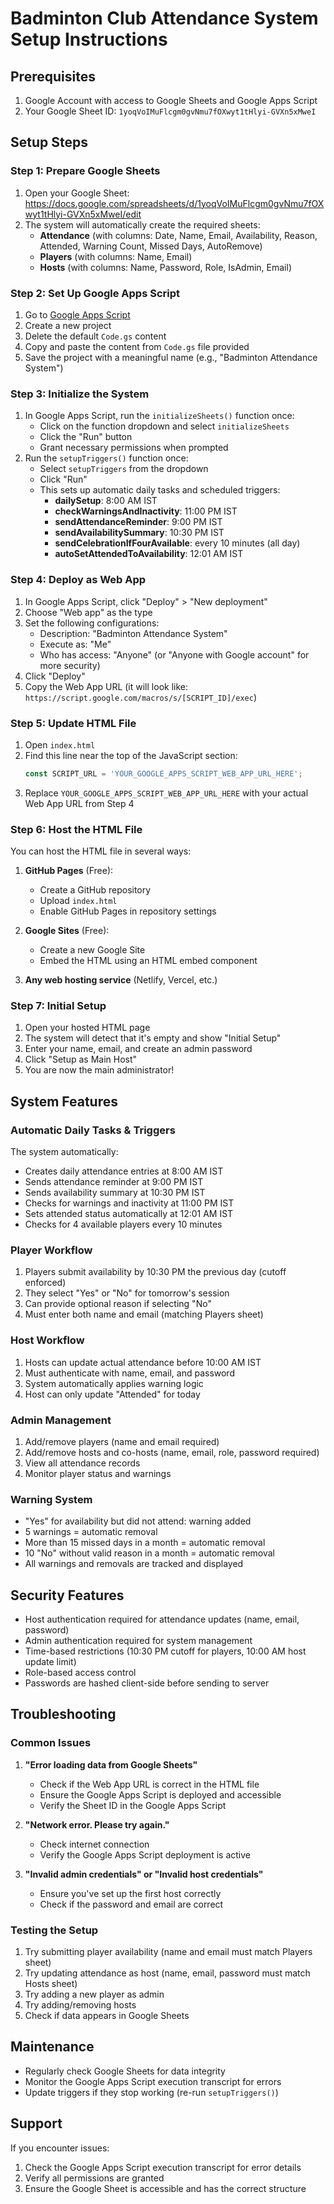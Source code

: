 # Badminton Club Attendance System Setup Instructions

## Prerequisites
1. Google Account with access to Google Sheets and Google Apps Script
2. Your Google Sheet ID: `1yoqVoIMuFlcgm0gvNmu7fOXwyt1tHlyi-GVXn5xMweI`

## Setup Steps

### Step 1: Prepare Google Sheets
1. Open your Google Sheet: https://docs.google.com/spreadsheets/d/1yoqVoIMuFlcgm0gvNmu7fOXwyt1tHlyi-GVXn5xMweI/edit
2. The system will automatically create the required sheets:
   - **Attendance** (with columns: Date, Name, Email, Availability, Reason, Attended, Warning Count, Missed Days, AutoRemove)
   - **Players** (with columns: Name, Email)
   - **Hosts** (with columns: Name, Password, Role, IsAdmin, Email)

### Step 2: Set Up Google Apps Script
1. Go to [Google Apps Script](https://script.google.com/)
2. Create a new project
3. Delete the default `Code.gs` content
4. Copy and paste the content from `Code.gs` file provided
5. Save the project with a meaningful name (e.g., "Badminton Attendance System")

### Step 3: Initialize the System
1. In Google Apps Script, run the `initializeSheets()` function once:
   - Click on the function dropdown and select `initializeSheets`
   - Click the "Run" button
   - Grant necessary permissions when prompted
2. Run the `setupTriggers()` function once:
   - Select `setupTriggers` from the dropdown
   - Click "Run"
   - This sets up automatic daily tasks and scheduled triggers:
     - **dailySetup**: 8:00 AM IST
     - **checkWarningsAndInactivity**: 11:00 PM IST
     - **sendAttendanceReminder**: 9:00 PM IST
     - **sendAvailabilitySummary**: 10:30 PM IST
     - **sendCelebrationIfFourAvailable**: every 10 minutes (all day)
     - **autoSetAttendedToAvailability**: 12:01 AM IST

### Step 4: Deploy as Web App
1. In Google Apps Script, click "Deploy" > "New deployment"
2. Choose "Web app" as the type
3. Set the following configurations:
   - Description: "Badminton Attendance System"
   - Execute as: "Me"
   - Who has access: "Anyone" (or "Anyone with Google account" for more security)
4. Click "Deploy"
5. Copy the Web App URL (it will look like: `https://script.google.com/macros/s/[SCRIPT_ID]/exec`)

### Step 5: Update HTML File
1. Open `index.html`
2. Find this line near the top of the JavaScript section:
   ```javascript
   const SCRIPT_URL = 'YOUR_GOOGLE_APPS_SCRIPT_WEB_APP_URL_HERE';
   ```
3. Replace `YOUR_GOOGLE_APPS_SCRIPT_WEB_APP_URL_HERE` with your actual Web App URL from Step 4

### Step 6: Host the HTML File
You can host the HTML file in several ways:
1. **GitHub Pages** (Free):
   - Create a GitHub repository
   - Upload `index.html`
   - Enable GitHub Pages in repository settings
   
2. **Google Sites** (Free):
   - Create a new Google Site
   - Embed the HTML using an HTML embed component
   
3. **Any web hosting service** (Netlify, Vercel, etc.)

### Step 7: Initial Setup
1. Open your hosted HTML page
2. The system will detect that it's empty and show "Initial Setup"
3. Enter your name, email, and create an admin password
4. Click "Setup as Main Host"
5. You are now the main administrator!

## System Features

### Automatic Daily Tasks & Triggers
The system automatically:
- Creates daily attendance entries at 8:00 AM IST
- Sends attendance reminder at 9:00 PM IST
- Sends availability summary at 10:30 PM IST
- Checks for warnings and inactivity at 11:00 PM IST
- Sets attended status automatically at 12:01 AM IST
- Checks for 4 available players every 10 minutes

### Player Workflow
1. Players submit availability by 10:30 PM the previous day (cutoff enforced)
2. They select "Yes" or "No" for tomorrow's session
3. Can provide optional reason if selecting "No"
4. Must enter both name and email (matching Players sheet)

### Host Workflow
1. Hosts can update actual attendance before 10:00 AM IST
2. Must authenticate with name, email, and password
3. System automatically applies warning logic
4. Host can only update "Attended" for today

### Admin Management
1. Add/remove players (name and email required)
2. Add/remove hosts and co-hosts (name, email, role, password required)
3. View all attendance records
4. Monitor player status and warnings

### Warning System
- "Yes" for availability but did not attend: warning added
- 5 warnings = automatic removal
- More than 15 missed days in a month = automatic removal
- 10 "No" without valid reason in a month = automatic removal
- All warnings and removals are tracked and displayed

## Security Features
- Host authentication required for attendance updates (name, email, password)
- Admin authentication required for system management
- Time-based restrictions (10:30 PM cutoff for players, 10:00 AM host update limit)
- Role-based access control
- Passwords are hashed client-side before sending to server

## Troubleshooting

### Common Issues
1. **"Error loading data from Google Sheets"**
   - Check if the Web App URL is correct in the HTML file
   - Ensure the Google Apps Script is deployed and accessible
   - Verify the Sheet ID in the Google Apps Script

2. **"Network error. Please try again."**
   - Check internet connection
   - Verify the Google Apps Script deployment is active

3. **"Invalid admin credentials" or "Invalid host credentials"**
   - Ensure you've set up the first host correctly
   - Check if the password and email are correct

### Testing the Setup
1. Try submitting player availability (name and email must match Players sheet)
2. Try updating attendance as host (name, email, password must match Hosts sheet)
3. Try adding a new player as admin
4. Try adding/removing hosts
5. Check if data appears in Google Sheets

## Maintenance
 - Regularly check Google Sheets for data integrity
 - Monitor the Google Apps Script execution transcript for errors
 - Update triggers if they stop working (re-run `setupTriggers()`)

## Support
If you encounter issues:
1. Check the Google Apps Script execution transcript for error details
2. Verify all permissions are granted
3. Ensure the Google Sheet is accessible and has the correct structure